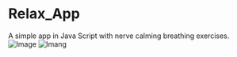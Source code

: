 # Relax_App
A simple app in Java Script with nerve calming breathing exercises.
![Image]()
![Imang]()

